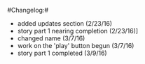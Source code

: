#Changelog:#
 - added updates section (2/23/16)
 - story part 1 nearing completion (2/23/16)]
 - changed name (3/7/16)
 - work on the 'play' button begun (3/7/16)
 - story part 1 completed (3/9/16)
